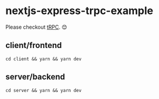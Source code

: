 # nextjs-express-trpc-example

Please checkout [tRPC](https://trpc.io/). 😊

## client/frontend

```
cd client && yarn && yarn dev
```

## server/backend

```
cd server && yarn && yarn dev
```

